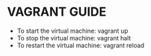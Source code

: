 # VAGRANT GUIDE

* To start the virtual machine: vagrant up
* To stop the virtual machine: vagrant halt
* To restart the virtual machine: vagrant reload
